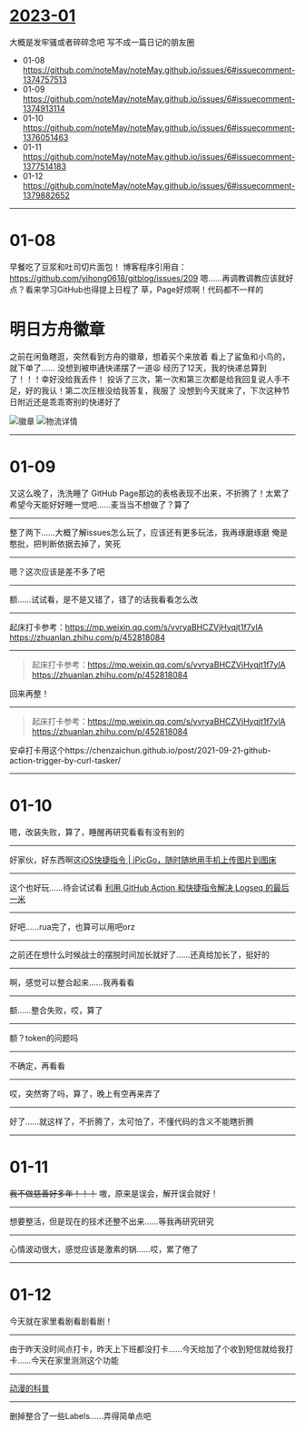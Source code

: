 # [2023-01](https://github.com/noteMay/noteMay.github.io/issues/6)

大概是发牢骚或者碎碎念吧
写不成一篇日记的朋友圈

- 01-08 https://github.com/noteMay/noteMay.github.io/issues/6#issuecomment-1374757513
- 01-09 https://github.com/noteMay/noteMay.github.io/issues/6#issuecomment-1374913114
- 01-10 https://github.com/noteMay/noteMay.github.io/issues/6#issuecomment-1376051463
- 01-11 https://github.com/noteMay/noteMay.github.io/issues/6#issuecomment-1377514183
- 01-12 https://github.com/noteMay/noteMay.github.io/issues/6#issuecomment-1379882652

---

# 01-08
早餐吃了豆浆和吐司切片面包！
博客程序引用自：<https://github.com/yihong0618/gitblog/issues/209>
嗯……再调教调教应该就好点？看来学习GitHub也得提上日程了
草，Page好烦啊！代码都不一样的

# 明日方舟徽章

之前在闲鱼瞎逛，突然看到方舟的徽章，想着买个来放着
看上了鲨鱼和小鸟的，就下单了……
没想到被申通快递摆了一道😫
经历了12天，我的快递总算到了！！！幸好没给我丢件！
投诉了三次，第一次和第三次都是给我回复说人手不足，好的我认！第二次压根没给我答复，我服了
没想到今天就来了，下次这种节日附近还是乖乖寄别的快递好了

![徽章](https://9852.ru/images/2023/01/08/20230108181633.jpg)
![物流详情](https://9852.ru/images/2023/01/08/20230108181234.png)

---

# 01-09

又这么晚了，洗洗睡了
GitHub Page那边的表格表现不出来，不折腾了！太累了
希望今天能好好睡一觉吧……麦当当不想做了？算了

-----

整了两下……大概了解issues怎么玩了，应该还有更多玩法，我再琢磨琢磨
俺是憨批，把判断依据去掉了，笑死

-----

嗯？这次应该是差不多了吧

-----

额……试试看，是不是又错了，错了的话我看看怎么改

-----

起床打卡参考：https://mp.weixin.qq.com/s/vvryaBHCZVjHyqjt1f7ylA
https://zhuanlan.zhihu.com/p/452818084

-----

> 起床打卡参考：https://mp.weixin.qq.com/s/vvryaBHCZVjHyqjt1f7ylA
> https://zhuanlan.zhihu.com/p/452818084

回来再整！

-----

> 起床打卡参考：https://mp.weixin.qq.com/s/vvryaBHCZVjHyqjt1f7ylA
> https://zhuanlan.zhihu.com/p/452818084

安卓打卡用这个https://chenzaichun.github.io/post/2021-09-21-github-action-trigger-by-curl-tasker/

---

# 01-10

嗯，改装失败，算了，睡醒再研究看看有没有别的

-----

好家伙，好东西啊这[iOS快捷指令 | iPicGo，随时随地用手机上传图片到图床](https://cloud.tencent.com/developer/article/1918283)

-----

这个也好玩……待会试试看
[利用 GitHub Action 和快捷指令解决 Logseq 的最后一米](https://frostming.com/2022/03-20/logseq-journal-automation/)

-----

好吧……rua完了，也算可以用吧orz

-----

之前还在想什么时候战士的摆脱时间加长就好了……还真给加长了，挺好的

-----

啊，感觉可以整合起来……我再看看

-----

额……整合失败，哎，算了

-----

额？token的问题吗

-----

不确定，再看看

-----

哎，突然寄了吗，算了，晚上有空再来弄了

-----

好了……就这样了，不折腾了，太可怕了，不懂代码的含义不能瞎折腾

---

# 01-11

~~我不做慈善好多年！！！~~
嗷，原来是误会，解开误会就好！

-----

想要整活，但是现在的技术还整不出来……等我再研究研究

-----

心情波动很大，感觉应该是激素的锅……哎，累了倦了

---

# 01-12

今天就在家里看剧看剧看剧！

-----

由于昨天没时间点打卡，昨天上下班都没打卡……今天给加了个收到短信就给我打卡……今天在家里测测这个功能

-----

[动漫的科普](https://www.weibo.com/1900579121/MnNXdrJ53)

-----

删掉整合了一些Labels……弄得简单点吧